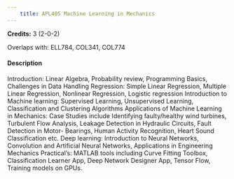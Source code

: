 ```yaml
---
    title: APL405 Machine Learning in Mechanics
---
```

**Credits:** 3 (2-0-2)



Overlaps with: ELL784, COL341, COL774

#### Description 
Introduction: Linear Algebra, Probability review, Programming Basics, Challenges in Data Handling Regression: Simple Linear Regression, Multiple Linear Regression, Nonlinear Regression, Logistic regression Introduction to Machine learning: Supervised Learning, Unsupervised Learning, Classification and Clustering Algorithms Applications of Machine Learning in Mechanics: Case Studies include Identifying faulty/healthy wind turbines, Turbulent Flow Analysis, Leakage Detection in Hydraulic Circuits, Fault Detection in Motor- Bearings, Human Activity Recognition, Heart Sound Classification etc. Deep learning: Introduction to Neural Networks, Convolution and Artificial Neural Networks, Applications in Engineering Mechanics Practical’s: MATLAB tools including Curve Fitting Toolbox, Classification Learner App, Deep Network Designer App, Tensor Flow, Training models on GPUs.